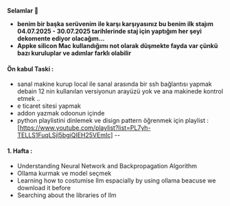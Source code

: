 **Selamlar 🌷**
- **benim bir başka serüvenim ile karşı karşıyasınız bu benim ilk stajım 04.07.2025 - 30.07.2025 tarihlerinde staj için yaptığım her şeyi dekomente ediyor olacağım...**
- **Appke silicon Mac kullandığımı not olarak düşmekte fayda var çünkü bazı kuruluplar ve adımlar farklı olabilir**


#### Ön kabul Taski : 
- sanal makine kurup local ile sanal arasında bir ssh bağlantısı yapmak debain 12 nin kullanılan versiyonun arayüzü yok ve ana makinede kontrol etmek .. 
- e ticaret sitesi yapmak 
- addon yazmak odoonun içinde 
- python playlistini dinlemek ve disign pattern öğrenmek için playlist : [https://www.youtube.com/playlist?list=PL7yh-TELLS1FuqLSjl5bgiQIEH25VEmIc]
--

#### 1. Hafta :
- Understanding Neural Network and Backpropagation Algorithm 
- Ollama kurmak ve model seçmek 
- Learning how to costumise llm espacially by using ollama beacuse we download it before
- Searching about the libraries of llm 

